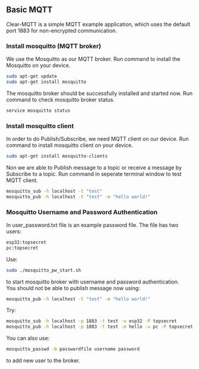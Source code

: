 ## Basic MQTT
Clear-MQTT is a simple MQTT example application, which uses the default port 1883 for non-encrypted communication.
### Install mosquitto (MQTT broker)
We use the Mosquitto as our MQTT broker. Run command to install the Mosquitto on your device.
```bash
sudo apt-get update
sudo apt-get install mosquitto
```
The mosquitto broker should be successfully installed and started now. Run command to check mosquitto broker status.
```bash
service mosquitto status
```

### Install mosquitto client
In order to do Publish/Subscribe, we need MQTT client on our device. Run command to install mosquitto client on your device.
```bash
sudo apt-get install mosquitto-clients
```
Non we are able to Publish message to a topic or receive a message by Subscribe to a topic. Run command in seperate terminal window to test MQTT client.
```bash
mosquitto_sub -h localhost -t "test"
mosquitto_pub -h localhost -t "test" -m "hello world!"
```

### Mosquitto Username and Password Authentication
In user_password.txt file is an example password file. The file has two users:
```bash
esp32:topsecret
pc:topsecret
```
Use:
```bash
sudo ./mosquitto_pw_start.sh
```
to start mosquitto broker with username and password authentication.\
You should not be able to publish message now using:
```bash
mosquitto_pub -h localhost -t "test" -m "hello world!"
```
Try:
```bash
mosquitto_sub -h localhost -p 1883 -t test -u esp32 -P topsecret
mosquitto_pub -h localhost -p 1883 -t test -m hello -u pc -P topsecret
```
You can also use:
```bash
mosquitto_passwd -b passwordfile username password
```
to add new user to the broker.

